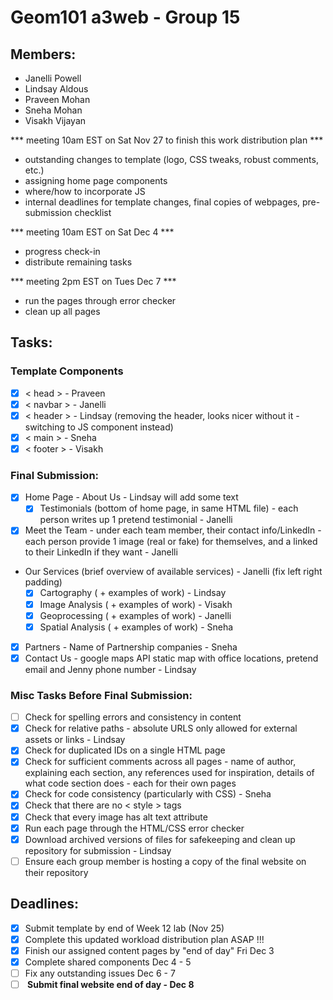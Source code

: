 # Geom101 a3web - Group 15

## Members:
- Janelli Powell
- Lindsay Aldous
- Praveen Mohan
- Sneha Mohan
- Visakh Vijayan

*** meeting 10am EST on Sat Nov 27 to finish this work distribution plan ***
- outstanding changes to template (logo, CSS tweaks, robust comments, etc.)
- assigning home page components
- where/how to incorporate JS
- internal deadlines for template changes, final copies of webpages, pre-submission checklist

*** meeting 10am EST on Sat Dec 4 ***
- progress check-in
- distribute remaining tasks

*** meeting 2pm EST on Tues Dec 7 ***
- run the pages through error checker
- clean up all pages

## Tasks:

### Template Components
- [X] < head > - Praveen
- [X] < navbar > - Janelli
- [X] < header > - Lindsay (removing the header, looks nicer without it - switching to JS component instead)
- [X] < main > - Sneha
- [X] < footer > - Visakh

### Final Submission:
- [X] Home Page - About Us - Lindsay will add some text
    - [X] Testimonials (bottom of home page, in same HTML file) - each person writes up 1 pretend testimonial - Janelli  
 - [X] Meet the Team - under each team member, their contact info/LinkedIn - each person provide 1 image (real or fake) for themselves, and a linked to their LinkedIn if they want - Janelli 
 - Our Services (brief overview of available services) - Janelli (fix left right padding)
    - [X] Cartography ( + examples of work) - Lindsay
    - [X] Image Analysis ( + examples of work) - Visakh
    - [X] Geoprocessing ( + examples of work) - Janelli
    - [X] Spatial Analysis ( + examples of work) - Sneha
- [X] Partners - Name of Partnership companies - Sneha
- [X] Contact Us - google maps API static map with office locations, pretend email and Jenny phone number - Lindsay

### Misc Tasks Before Final Submission:
- [ ] Check for spelling errors and consistency in content 
- [X] Check for relative paths - absolute URLS only allowed for external assets or links - Lindsay
- [X] Check for duplicated IDs on a single HTML page
- [X] Check for sufficient comments across all pages - name of author, explaining each section, any references used for inspiration, details of what code section does - each for their own pages
- [X] Check for code consistency (particularly with CSS) - Sneha
- [X] Check that there are no < style > tags
- [X] Check that every image has alt text attribute
- [X] Run each page through the HTML/CSS error checker
- [X] Download archived versions of files for safekeeping and clean up repository for submission - Lindsay
- [ ] Ensure each group member is hosting a copy of the final website on their repository

## Deadlines:
- [X] Submit template by end of Week 12 lab (Nov 25)
- [X] Complete this updated workload distribution plan ASAP !!!
- [X] Finish our assigned content pages by "end of day" Fri Dec 3
- [X] Complete shared components Dec 4 - 5
- [ ] Fix any outstanding issues Dec 6 - 7
- [ ] <b> Submit final website end of day - Dec 8 </b>
